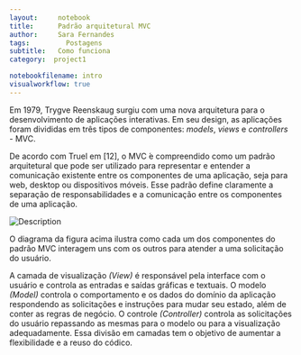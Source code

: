 ```yaml
---
layout:     notebook
title:      Padrão arquitetural MVC
author:     Sara Fernandes
tags: 		  Postagens
subtitle:   Como funciona
category:  project1

notebookfilename: intro
visualworkflow: true
---
```


Em 1979, Trygve Reenskaug surgiu com uma nova arquitetura para o desenvolvimento de aplicações interativas. Em seu design, as aplicações foram divididas em três tipos de componentes: *models*, *views* e *controllers* - MVC.

De acordo com Truel em [12], o MVC  ́e compreendido como um padrão arquitetural que pode ser utilizado para representar e entender a comunicação existente entre os componentes de uma aplicação, seja para web, desktop ou dispositivos móveis. Esse padrão define claramente a separação de responsabilidades e a comunicação entre os componentes de uma aplicação.

![Description](http://sarafernandes.github.io/img/mvc.png)

O diagrama da figura acima ilustra como cada um dos componentes do padrão MVC interagem uns com os outros para atender a uma solicitação do usuário.

A camada de visualização *(View)* é responsável pela interface com o usuário e controla as entradas e saídas gráficas e textuais. O modelo *(Model)* controla o comportamento e os dados do domínio da aplicação respondendo as solicitações e instruções para mudar seu estado, além de conter as regras de negócio. O controle *(Controller)* controla as solicitações do usuário repassando as mesmas para o modelo ou para a visualização adequadamente. Essa divisão em camadas tem o objetivo de aumentar a flexibilidade e a reuso do códico.
